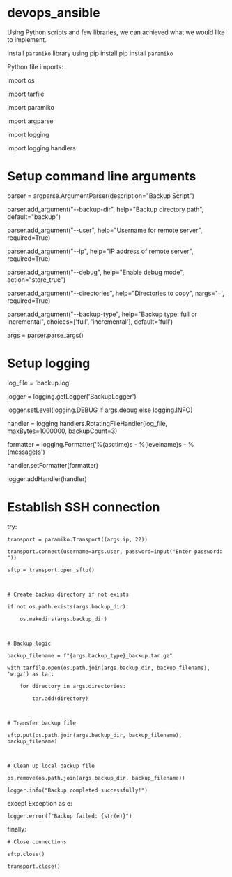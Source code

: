 # devops_ansible
Using Python scripts and few libraries, we can achieved what we would like to implement.



Install `paramiko` library using pip install
pip install `paramiko`


Python file imports:



import os

import tarfile

import paramiko

import argparse

import logging

import logging.handlers



# Setup command line arguments

parser = argparse.ArgumentParser(description="Backup Script")

parser.add_argument("--backup-dir", help="Backup directory path", default="backup")

parser.add_argument("--user", help="Username for remote server", required=True)

parser.add_argument("--ip", help="IP address of remote server", required=True)

parser.add_argument("--debug", help="Enable debug mode", action="store_true")

parser.add_argument("--directories", help="Directories to copy", nargs='+', required=True)

parser.add_argument("--backup-type", help="Backup type: full or incremental", choices=['full', 'incremental'], default='full')

args = parser.parse_args()



# Setup logging

log_file = 'backup.log'

logger = logging.getLogger('BackupLogger')

logger.setLevel(logging.DEBUG if args.debug else logging.INFO)

handler = logging.handlers.RotatingFileHandler(log_file, maxBytes=1000000, backupCount=3)

formatter = logging.Formatter('%(asctime)s - %(levelname)s - %(message)s')

handler.setFormatter(formatter)

logger.addHandler(handler)



# Establish SSH connection

try:

    transport = paramiko.Transport((args.ip, 22))

    transport.connect(username=args.user, password=input("Enter password: "))

    sftp = transport.open_sftp()



    # Create backup directory if not exists

    if not os.path.exists(args.backup_dir):

        os.makedirs(args.backup_dir)



    # Backup logic

    backup_filename = f"{args.backup_type}_backup.tar.gz"

    with tarfile.open(os.path.join(args.backup_dir, backup_filename), 'w:gz') as tar:

        for directory in args.directories:

            tar.add(directory)



    # Transfer backup file

    sftp.put(os.path.join(args.backup_dir, backup_filename), backup_filename)



    # Clean up local backup file

    os.remove(os.path.join(args.backup_dir, backup_filename))

    logger.info("Backup completed successfully!")



except Exception as e:

    logger.error(f"Backup failed: {str(e)}")

finally:

    # Close connections

    sftp.close()

    transport.close()



